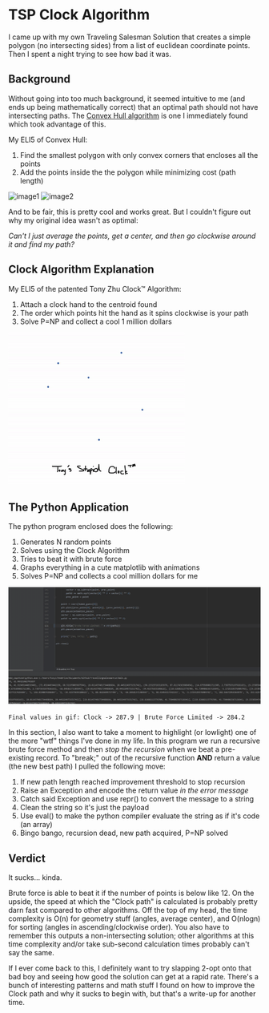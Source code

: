 # TSP Clock Algorithm

I came up with my own Traveling Salesman Solution that creates a simple polygon (no intersecting sides) from a list of euclidean coordinate points. Then I spent a night trying to see how bad it was.

## Background

Without going into too much background, it seemed intuitive to me (and ends up being mathematically correct) that an optimal path should not have intersecting paths. The [Convex Hull algorithm](http://web.mit.edu/course/other/urban_or_book/www/book/chapter6/6.4.7.html) is one I immediately found which took advantage of this. 

My ELI5 of Convex Hull: 
1) Find the smallest polygon with only convex corners that encloses all the points
2) Add the points inside the the polygon while minimizing cost (path length)

![image1](https://www2.isye.gatech.edu/~mgoetsch/cali/VEHICLE/TSP/IMG00018.GIF)
![image2](https://www2.isye.gatech.edu/~mgoetsch/cali/VEHICLE/TSP/IMG00021.GIF)

And to be fair, this is pretty cool and works great. But I couldn't figure out why my original idea wasn't as optimal:

*Can't I just average the points, get a center, and then go clockwise around it and find my path?*

## Clock Algorithm Explanation
My ELI5 of the patented Tony Zhu Clock&trade; Algorithm:
1) Attach a clock hand to the centroid found
2) The order which points hit the hand as it spins clockwise is your path
3) Solve P=NP and collect a cool 1 million dollars

![image3](https://raw.githubusercontent.com/snickerton/TravelingSalesmanClockAlgorithm/main/ezgif-2-a2838b4a6f42.gif)

## The Python Application 
The python program enclosed does the following:
1) Generates N random points
2) Solves using the Clock Algorithm
3) Tries to beat it with brute force
4) Graphs everything in a cute matplotlib with animations
5) Solves P=NP and collects a cool million dollars for me

![image4](https://raw.githubusercontent.com/snickerton/TravelingSalesmanClockAlgorithm/main/clock_tsp_demo.gif)

`Final values in gif: Clock -> 287.9 | Brute Force Limited -> 284.2`


In this section, I also want to take a moment to highlight (or lowlight) one of the more "wtf" things I've done in my life. In this program we run a recursive brute force method and then *stop the recursion* when we beat a pre-existing record. To "break;" out of the recursive function **AND** return a value (the new best path) I pulled the following move:
1) If new path length reached improvement threshold to stop recursion
2) Raise an Exception and encode the return value *in the error message*
3) Catch said Exception and use repr() to convert the message to a string
4) Clean the string so it's just the payload
5) Use eval() to make the python compiler evaluate the string as if it's code (an array)
6) Bingo bango, recursion dead, new path acquired, P=NP solved

## Verdict
It sucks... kinda.

Brute force is able to beat it if the number of points is below like 12. On the upside, the speed at which the "Clock path" is calculated is probably pretty darn fast compared to other algorithms. Off the top of my head, the time complexity is O(n) for geometry stuff (angles, average center), and O(nlogn) for sorting (angles in ascending/clockwise order). You also have to remember this outputs a non-intersecting solution; other algorithms at this time complexity and/or take sub-second calculation times probably can't say the same.


If I ever come back to this, I definitely want to try slapping 2-opt onto that bad boy and seeing how good the solution can get at a rapid rate. There's a bunch of interesting patterns and math stuff I found on how to improve the Clock path and why it sucks to begin with, but that's a write-up for another time.
